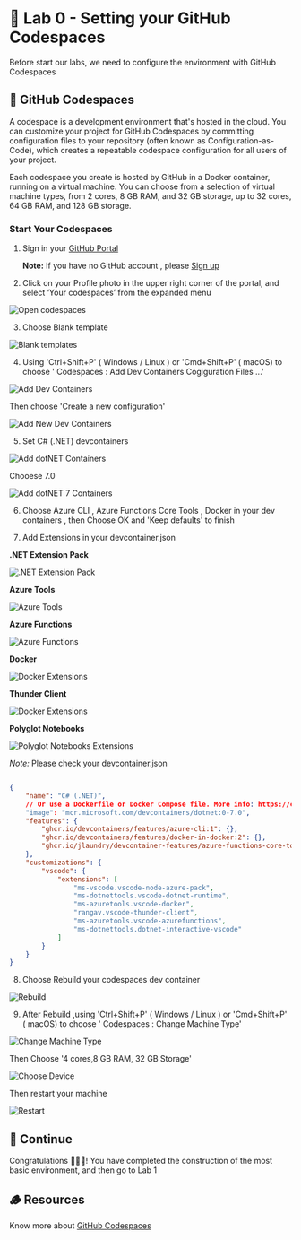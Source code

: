 # **🧪 Lab 0 - Setting your GitHub Codespaces**

Before start our labs, we need to configure the environment with GitHub Codespaces

## **🧰 GitHub Codespaces**

A codespace is a development environment that's hosted in the cloud. You can customize your project for GitHub Codespaces by committing configuration files to your repository (often known as Configuration-as-Code), which creates a repeatable codespace configuration for all users of your project.

Each codespace you create is hosted by GitHub in a Docker container, running on a virtual machine. You can choose from a selection of virtual machine types, from 2 cores, 8 GB RAM, and 32 GB storage, up to 32 cores, 64 GB RAM, and 128 GB storage.

### **Start Your Codespaces**


1. Sign in your [GitHub Portal](https://github.com/)

   **Note:** If you have no GitHub account , please [Sign up](https://github.com/signup)


2. Click on your Profile photo in the upper right corner of the portal, and select ‘Your codespaces’ from the expanded menu


![Open codespaces](../../imgs/lab0/opencodespaces.png)

3. Choose Blank template


![Blank templates](../../imgs/lab0/codespacesblank.png)

4. Using 'Ctrl+Shift+P' ( Windows / Linux ) or 'Cmd+Shift+P' ( macOS) to choose ' Codespaces : Add Dev Containers Cogiguration Files ...'


![Add Dev Containers](../../imgs/lab0/adddevcontainer.png)

   Then choose 'Create a new configuration'

![Add New Dev Containers](../../imgs/lab0/addnewdevcontainer.png)

5. Set C# (.NET) devcontainers
   
![Add dotNET Containers](../../imgs/lab0/codespacesdotnet.png)

   Chooese 7.0 
   
![Add dotNET 7 Containers](../../imgs/lab0/codespacesdotnet7.png)



6. Choose Azure CLI , Azure Functions Core Tools , Docker in your dev containers , then Choose OK and 'Keep defaults' to finish

7. Add Extensions in your devcontainer.json

**.NET Extension Pack**

![.NET Extension Pack](../../imgs/lab0/csextdotnet.png)

**Azure Tools**

![Azure Tools](../../imgs/lab0/csextazure.png)

**Azure Functions**

![Azure Functions](../../imgs/lab0/csextfuns.png)

**Docker**

![Docker Extensions](../../imgs/lab0/csextdocker.png)

**Thunder Client**

![Docker Extensions](../../imgs/lab0/csextthunder.png)

**Polyglot Notebooks**

![Polyglot Notebooks Extensions](../../imgs/lab0/csextnotebooks.png)

*Note:*  Please check your devcontainer.json 

```json

{
	"name": "C# (.NET)",
	// Or use a Dockerfile or Docker Compose file. More info: https://containers.dev/guide/dockerfile
	"image": "mcr.microsoft.com/devcontainers/dotnet:0-7.0",
	"features": {
		"ghcr.io/devcontainers/features/azure-cli:1": {},
		"ghcr.io/devcontainers/features/docker-in-docker:2": {},
		"ghcr.io/jlaundry/devcontainer-features/azure-functions-core-tools:1": {}
	},
	"customizations": {
		"vscode": {
			"extensions": [
				"ms-vscode.vscode-node-azure-pack",
				"ms-dotnettools.vscode-dotnet-runtime",
				"ms-azuretools.vscode-docker",
				"rangav.vscode-thunder-client",
				"ms-azuretools.vscode-azurefunctions",
				"ms-dotnettools.dotnet-interactive-vscode"
			]
		}
	}
}


```

8. Choose Rebuild your codespaces dev container
   
![Rebuild](../../imgs/lab0/codespacesrebuild.png)

9. After Rebuild ,using 'Ctrl+Shift+P' ( Windows / Linux ) or 'Cmd+Shift+P' ( macOS) to choose ' Codespaces : Change Machine Type'
   
![Change Machine Type](../../imgs/lab0/codespacesmt.png)


Then Choose '4 cores,8 GB RAM, 32 GB Storage'
   
![Choose Device](../../imgs/lab0/codespacesmtdevice.png)

Then restart your machine 
   
![Restart](../../imgs/lab0/codespacesrestart.png)

## **🔁 Continue**

Congratulations 🎊🎊🎊! You have completed the construction of the most basic environment, and then go to Lab 1


## **🪵 Resources**

Know more about [GitHub Codespaces](https://docs.github.com/en/codespaces/overview)


